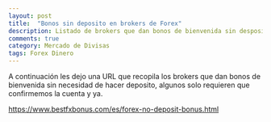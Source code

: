 ```yaml
---
layout: post
title:  "Bonos sin deposito en brokers de Forex"
description: Listado de brokers que dan bonos de bienvenida sin desposito
comments: true
category: Mercado de Divisas
tags: Forex Dinero
---
```


A continuación les dejo una URL que recopila los brokers que dan bonos de bienvenida sin necesidad de hacer deposito, algunos solo requieren que confirmemos la cuenta y ya.

https://www.bestfxbonus.com/es/forex-no-deposit-bonus.html
